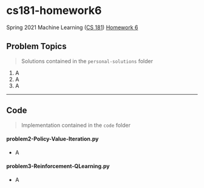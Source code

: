# cs181-homework6
Spring 2021 Machine Learning ([CS 181](https://harvard-ml-courses.github.io/cs181-web-2021/)) [Homework 6](https://github.com/harvard-ml-courses/cs181-s21-homeworks/tree/main/hw6)

## Problem Topics

> Solutions contained in the `personal-solutions` folder

1. A
2. A
3. A

---

## Code

> Implementation contained in the `code` folder

#### problem2-Policy-Value-Iteration.py

- A

#### problem3-Reinforcement-QLearning.py

- A
